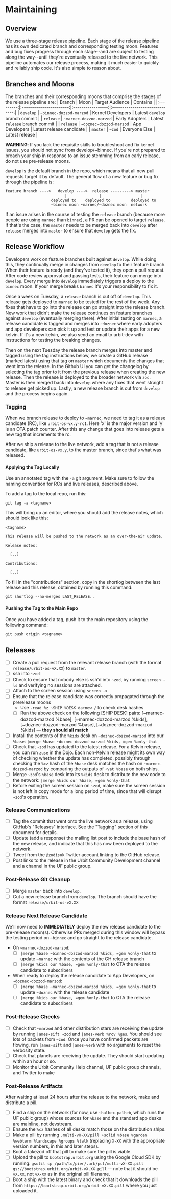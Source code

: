 # Maintaining

## Overview

We use a three-stage release pipeline. Each stage of the release pipeline has
its own dedicated branch and corresponding testing moon. Features and bug fixes
progress through each stage--and are subject to testing along the way--until
they're eventually released to the live network. This pipeline automates our
release process, making it much easier to quickly and reliably ship code. It's
also simple to reason about.

## Branches and Moons

The branches and their corresponding moons that comprise the stages of the
release pipeline are:
| Branch    | Moon                    | Target Audience   | Contains                       |
|:---------:|:-----------------------:|:-----------------:|:------------------------------:|
| `develop` | `~binnec-dozzod-marzod` | Kernel Developers | Latest `develop` branch commit |
| `release` | `~marnec-dozzod-marzod` | Early Adopters    | Latest `release` branch commit |
| `release` | `~doznec-dozzod-marzod` | App Developers    | Latest release candidate       |
| `master`  | `~zod`                  | Everyone Else     | Latest release                 |

**WARNING**: If you lack the requisite skills to troubleshoot and fix kernel issues, you should not sync from develop/~binnec. If you're not prepared to breach your ship in response to an issue stemming from an early release, do not use pre-release moons.

`develop` is the default branch in the repo, which means that all new pull
requests target it by default. The general flow of a new feature or bug fix
through the pipeline is:

```console
feature branch ---->   develop ---->  release ---------> master
                          |              |                 |
                    deployed to    deployed to         deployed to
                    ~binnec moon ~marnec/~doznec moon  network
```

If an issue arises in the course of testing the `release` branch (because more
people are using `marnec` than `binnec`), a PR can be opened to target
`release`. If that's the case, the `master` needs to be merged back into
`develop` after `release` merges into `master` to ensure that `develop` gets the
fix.

## Release Workflow

Developers work on feature branches built against `develop`. While doing this,
they continually merge in changes from `develop` to their feature branch. When
their feature is ready (and they've tested it), they open a pull request. After
code review approval and passing tests, their feature can merge into `develop`.
Every merge into `develop` immediately triggers a deploy to the `binnec` moon.
If your merge breaks `binnec` it's your responsibility to fix it. 

Once a week on Tuesday, a `release` branch is cut off of `develop`. This release
gets deployed to `marnec` to be tested for the rest of the week. Any fixes that
have to go into the release can go straight into the release branch. New work
that didn't make the release continues on feature branches against `develop`
(eventually merging there). After initial testing on `marnec`, a release
candidate is tagged and merges into `~doznec` where early adopters and app
developers can pick it up and test or update their apps for a new kelvin. If
it's a new kelvin, we also send an email to urbit-dev with instructions for
testing the breaking changes.

Then on the next Tuesday the release branch merges into master and tagged using
the tag instructions below, we create a GitHub release (marked latest) using
that tag on `master` which documents the changes that went into the release. In
the Github UI you can get the changelog by selecting the tag prior to it from
the previous release when creating the new release. Then the release is deployed
to the broader network via `zod`. Master is then merged back into `develop`
where any fixes that went straight to release get picked up. Lastly, a new
release branch is cut from `develop` and the process begins again.

### Tagging

When we branch release to deploy to `~marnec`, we need to tag it as a release candidate (RC), like `urbit-os-vx.y-rc1`.  Here 'x' is the major version and 'y' is an OTA patch counter.  After this any change that goes into release gets a new tag that increments the rc.

After we ship a release to the live network, add a tag that is not a release candidate, like `urbit-os-vx.y`, to the master branch, since that's what was released.

#### Applying the Tag Locally

Use an annotated tag with the `-a` git argument.  Make sure to follow
the naming convention for RCs and live releases, described above.


To add a tag to the local repo, run this:

```
git tag -a <tagname>
```

This will bring up an editor, where you should add the release notes,
which should look like this:

```
<tagname>

This release will be pushed to the network as an over-the-air update.

Release notes:

  [..]

Contributions:

  [..]
```

To fill in the "contributions" section, copy in the shortlog between the last release and this release, obtained by running this command:

```
git shortlog --no-merges LAST_RELEASE..
```

#### Pushing the Tag to the Main Repo

Once you have added a tag, push it to the main repository using the
following command:

```
git push origin <tagname>
```

## Releases

- [ ] Create a pull request from the relevant release branch (with the format `release/urbit-os-vX.XX`) to `master`.
- [ ] ssh into `~zod` 
- [ ] Check to ensure that nobody else is ssh'd into `~zod`, by running `screen -ls` and verifying no sessions are attached.
- [ ] Attach to the screen session using `screen -x`
- [ ] Ensure that the release candidate was correctly propagated through the prerelease moons
  - Use `-read %z ~SHIP %DESK da+now /` to check desk hashes
  - [ ] Run the above check on the following [SHIP DESK] pairs: [~marnec-dozzod-marzod %base], [~marnec-dozzod-marzod %kids], [~doznec-dozzod-marzod %base], [~doznec-dozzod-marzod %kids] — **they should all match**
- [ ] Install the contents of the `%kids` desk on `~doznec-dozzod-marzod` into our `%base`: `|merge %base ~doznec-dozzod-marzod %kids, =gem %only-that`
- [ ] Check that `~zod` has updated to the latest release.  For a Kelvin release, you can run `zuse` in the Dojo.  Each non-Kelvin release might its own way of checking whether the update has completed, possibly through checking the `%cz` hash of the `%base` desk matches the hash on `~marnec-dozzod-marzod` by comparing the outputs of `+vat %base` on both ships.
- [ ] Merge `~zod`'s `%base` desk into its `%kids` desk to distribute the new code to the network: `|merge %kids our %base, =gem %only-that`
- [ ] Before exiting the screen session on `~zod`, make sure the screen session is not left in copy mode for a long period of time, since that will disrupt `~zod`'s operation.

### Release Communications

- [ ] Tag the commit that went onto the live network as a release, using GitHub's "Releases" interface.  See the "Tagging" section of this document for details.
- [ ] Update (add a response) the mailing list post to include the base hash of the new release, and indicate that this has now been deployed to the network.
- [ ] Tweet from the `@zodisok` Twitter account linking to the GitHub release.
- [ ] Post links to the release in the Urbit Community Development channel and a channel in the UF public group.

### Post-Release Git Cleanup

- [ ] Merge `master` back into `develop`.
- [ ] Cut a new release branch from `develop`.  The branch should have the format `release/urbit-os-vX.XX`

### Release Next Release Candidate

We'll now need to **IMMEDIATELY** deploy the new release candidate to the pre-release moon(s). Otherwise PRs merged during this window will bypass the testing period on `~binnec` and go straight to the release candidate.

- On `~marnec-dozzod-marzod`:
  - [ ] `|merge %base ~binnec-dozzod-marzod %kids, =gem %only-that` to update `~marnec` with the contents of the GH release branch
  - [ ] `|merge %kids our %base, =gem %only-that` to OTA the release candidate to subscribers
- When ready to deploy the release candidate to App Developers, on `~doznec-dozzod-marzod`:
  - [ ] `|merge %base ~marnec-dozzod-marzod %kids, =gem %only-that` to update `~doznec` with the release candidate
  - [ ] `|merge %kids our %base, =gem %only-that` to OTA the release candidate to subscribers

### Post-Release Checks
- [ ] Check that `~marzod` and other distribution stars are receiving the update by running `|ames-sift ~zod` and `|ames-verb %rcv %ges`.  You should see lots of packets from `~zod`.  Once you have confirmed packets are flowing, run `|ames-sift` and `|ames-verb` with no arguments to reset the verbosity state.
- [ ] Check that planets are receiving the update.  They should start updating within an hour or so.
- [ ] Monitor the Urbit Community Help channel, UF public group channels, and Twitter to make 

### Post-Release Artifacts
After waiting at least 24 hours after the release to the network, make and distribute a pill.
- [ ] Find a ship on the network (for now, use `~halbex-palheb`, which runs the UF public group) whose sources for `%base` and the standard app desks are mainline, not devstream.
- [ ] Ensure the `%cz` hashes of all desks match those on the distribution ships.
- [ ] Make a pill by running `.multi-vX-XX/pill +solid %base %garden %webterm %landscape %groups %talk` (replacing `X-XX` with the appropriate version numbers, in this and later steps).
- [ ] Boot a fakezod off that pill to make sure the pill is viable.
- [ ] Upload the pill to `bootstrap.urbit.org` using the Google Cloud SDK by running: `gsutil cp /path/to/pier/.urb/put/multi-vX-XX.pill gs://bootstrap.urbit.org/urbit-vX.XX.pill` -- note that it should be `vX.XX`, not `vX-XX` as in the original pill filename.
- [ ] Boot a ship with the latest binary and check that it downloads the pill from `https://bootstrap.urbit.org/urbit-vX.XX.pill` where you just uploaded it.
